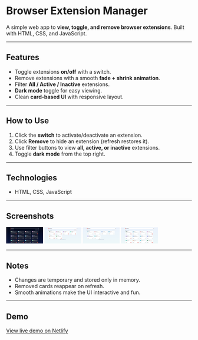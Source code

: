 # Browser Extension Manager

A simple web app to **view, toggle, and remove browser extensions**. Built with HTML, CSS, and JavaScript.

---

## Features
- Toggle extensions **on/off** with a switch.
- Remove extensions with a smooth **fade + shrink animation**.
- Filter **All / Active / Inactive** extensions.
- **Dark mode** toggle for easy viewing.
- Clean **card-based UI** with responsive layout.

---

## How to Use
1. Click the **switch** to activate/deactivate an extension.
2. Click **Remove** to hide an extension (refresh restores it).
3. Use filter buttons to view **all, active, or inactive** extensions.
4. Toggle **dark mode** from the top right.

---

## Technologies
- HTML, CSS, JavaScript

---
## Screenshots
<img src="Browser Extension Manager/assets/images/Screenshot1.png" alt="Browser Extension Manager Screenshot" width="100">
<img src="Browser Extension Manager/assets/images/Screenshot2.png" alt="Browser Extension Manager Screenshot" width="100">
<img src="Browser Extension Manager/assets/images/Screenshot3.png" alt="Browser Extension Manager Screenshot" width="100">
<img src="Browser Extension Manager/assets/images/Screenshot4.png" alt="Browser Extension Manager Screenshot" width="100">


---

## Notes
- Changes are temporary and stored only in memory.
- Removed cards reappear on refresh.
- Smooth animations make the UI interactive and fun.

---

## Demo
[View live demo on Netlify](https://your-netlify-link.netlify.app)

